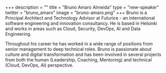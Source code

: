 +++
description = ""
title = "Bruno Amaro Almeida"
type = "new-speaker"
twitter = "bruno_amaro"
image = "bruno-amaro.png"
+++
Bruno is a Principal Architect and Technology Advisor at Futurice - an international software engineering and innovation consultancy. He is based in Helsinki and works in areas such as Cloud, Security, DevOps, AI and Data Engineering.

Throughout his career he has worked in a wide range of positions from senior management to deep technical roles. Bruno is passionate about culture and digital transformation and has been involved in several projects from both the human (Leadership, Coaching, Mentoring) and technical (Cloud, DevOps, AI) perspective.